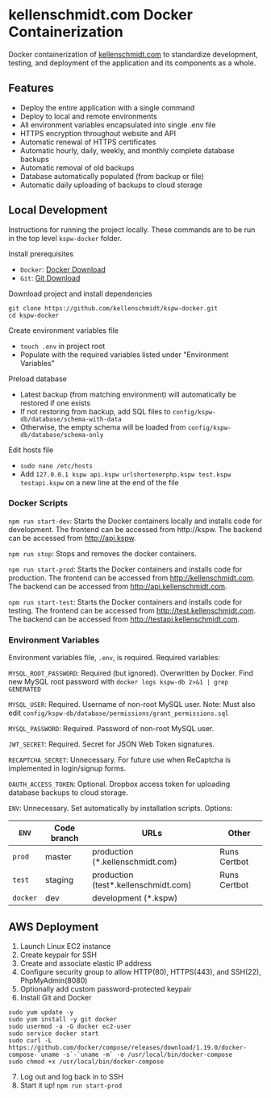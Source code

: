# kellenschmidt.com Docker Containerization

Docker containerization of [kellenschmidt.com](http://kellenschmidt.com) to standardize development, testing, and deployment of the application and its components as a whole.

## Features

* Deploy the entire application with a single command
* Deploy to local and remote environments
* All environment variables encapsulated into single .env file
* HTTPS encryption throughout website and API
* Automatic renewal of HTTPS certificates
* Automatic hourly, daily, weekly, and monthly complete database backups
* Automatic removal of old backups
* Database automatically populated (from backup or file)
* Automatic daily uploading of backups to cloud storage

## Local Development

Instructions for running the project locally. These commands are to be run in the top level `kspw-docker` folder.

Install prerequisites

* `Docker`: [Docker Download](https://store.docker.com/search?type=edition&offering=community)
* `Git`: [Git Download](https://git-scm.com/downloads)

Download project and install dependencies

```Shell
git clone https://github.com/kellenschmidt/kspw-docker.git
cd kspw-docker
```

Create environment variables file

* `touch .env` in project root
* Populate with the required variables listed under "Environment Variables"

Preload database

* Latest backup (from matching environment) will automatically be restored if one exists
* If not restoring from backup, add SQL files to `config/kspw-db/database/schema-with-data`
* Otherwise, the empty schema will be loaded from `config/kspw-db/database/schema-only`

Edit hosts file

* `sudo nano /etc/hosts`
* Add `127.0.0.1 kspw api.kspw urlshortenerphp.kspw test.kspw testapi.kspw` on a new line at the end of the file

### Docker Scripts

`npm run start-dev`: Starts the Docker containers locally and installs code for development. The frontend can be accessed from http://kspw. The backend can be accessed from http://api.kspw.

`npm run stop`: Stops and removes the docker containers.

`npm run start-prod`: Starts the Docker containers and installs code for production. The frontend can be accessed from http://kellenschmidt.com. The backend can be accessed from http://api.kellenschmidt.com.

`npm run start-test`: Starts the Docker containers and installs code for testing. The frontend can be accessed from http://test.kellenschmidt.com. The backend can be accessed from http://testapi.kellenschmidt.com.

### Environment Variables

Environment variables file, `.env`, is required. Required variables:

`MYSQL_ROOT_PASSWORD`: Required (but ignored). Overwritten by Docker. Find new MySQL root password with `docker logs kspw-db 2>&1 | grep GENERATED`

`MYSQL_USER`: Required. Username of non-root MySQL user. Note: Must also edit `config/kspw-db/database/permissions/grant_permissions.sql`

`MYSQL_PASSWORD`: Required. Password of non-root MySQL user.

`JWT_SECRET`: Required. Secret for JSON Web Token signatures.

`RECAPTCHA_SECRET`: Unnecessary. For future use when ReCaptcha is implemented in login/signup forms.

`OAUTH_ACCESS_TOKEN`: Optional. Dropbox access token for uploading database backups to cloud storage.

`ENV`: Unnecessary. Set automatically by installation scripts. Options:

| `ENV`     | Code branch   | URLs                                  | Other          |
| --------- | ------------- | ------------------------------------- | -------------- |
| `prod`    | master        | production (*.kellenschmidt.com)      | Runs Certbot   |
| `test`    | staging       | production (test*.kellenschmidt.com)  | Runs Certbot   |
| `docker`  | dev           | development (*.kspw)                  |                |

## AWS Deployment

1. Launch Linux EC2 instance
2. Create keypair for SSH
3. Create and associate elastic IP address
4. Configure security group to allow HTTP(80), HTTPS(443), and SSH(22), PhpMyAdmin(8080)
5. Optionally add custom password-protected keypair
6. Install Git and Docker

```Shell
sudo yum update -y
sudo yum install -y git docker
sudo usermod -a -G docker ec2-user
sudo service docker start
sudo curl -L https://github.com/docker/compose/releases/download/1.19.0/docker-compose-`uname -s`-`uname -m` -o /usr/local/bin/docker-compose
sudo chmod +x /usr/local/bin/docker-compose
```

7. Log out and log back in to SSH
8. Start it up! `npm run start-prod`
